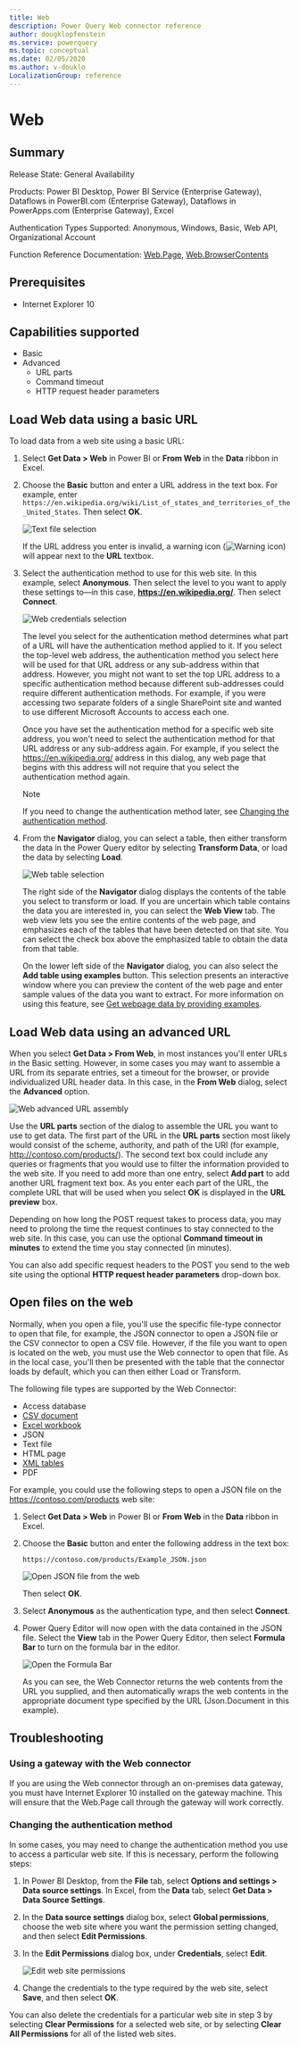 ```yaml
---
title: Web
description: Power Query Web connector reference
author: dougklopfenstein
ms.service: powerquery
ms.topic: conceptual
ms.date: 02/05/2020
ms.author: v-douklo
LocalizationGroup: reference
---
```


# Web

## Summary

Release State: General Availability

Products: Power BI Desktop, Power BI Service (Enterprise Gateway), Dataflows in PowerBI.com (Enterprise Gateway), Dataflows in PowerApps.com (Enterprise Gateway), Excel

Authentication Types Supported: Anonymous, Windows, Basic, Web API, Organizational Account

Function Reference Documentation: [Web.Page](https://docs.microsoft.com/powerquery-m/web-page), [Web.BrowserContents](https://docs.microsoft.com/powerquery-m/web-browsercontents)

## Prerequisites

* Internet Explorer 10

## Capabilities supported

* Basic
* Advanced
   * URL parts
   * Command timeout
   * HTTP request header parameters

## Load Web data using a basic URL

To load data from a web site using a basic URL:

1. Select **Get Data > Web** in Power BI or **From Web** in the **Data** ribbon in Excel. 

2. Choose the **Basic** button and enter a URL address in the text box. For example, enter `https://en.wikipedia.org/wiki/List_of_states_and_territories_of_the_United_States`. Then select **OK**.

   ![Text file selection](../images/webbasicurl.png)

   If the URL address you enter is invalid, a warning icon (![Warning icon](../images/webwarning.png)) will appear next to the **URL** textbox.

3. Select the authentication method to use for this web site. In this example, select **Anonymous**. Then select the level to you want to apply these settings to&mdash;in this case, **https://en.wikipedia.org/**. Then select **Connect**.

   ![Web credentials selection](../images/webcredentials.png)

   The level you select for the authentication method determines what part of a URL will have the authentication method applied to it. If you select the top-level web address, the authentication method you select here will be used for that URL address or any sub-address within that address. However, you might not want to set the top URL address to a specific authentication method because different sub-addresses could require different authentication methods. For example, if you were accessing two separate folders of a single SharePoint site and wanted to use different Microsoft Accounts to access each one.
   
   Once you have set the authentication method for a specific web site address, you won't need to select the authentication method for that URL address or any sub-address again. For example, if you select the https://en.wikipedia.org/ address in this dialog, any web page that begins with this address will not require that you select the authentication method again.  

   >[!Note]
   >If you need to change the authentication method later, see [Changing the authentication method](#changing-the-authentication-method). 

4. From the **Navigator** dialog, you can select a table, then either transform the data in the Power Query editor by selecting **Transform Data**, or load the data by selecting **Load**.

   ![Web table selection](../images/webnavigator.png)

   The right side of the **Navigator** dialog displays the contents of the table you select to transform or load. If you are uncertain which table contains the data you are interested in, you can select the **Web View** tab. The web view lets you see the entire contents of the web page, and emphasizes each of the tables that have been detected on that site. You can select the check box above the emphasized table to obtain the data from that table.

   On the lower left side of the **Navigator** dialog, you can also select the **Add table using examples** button. This selection presents an interactive window where you can preview the content of the web page and enter sample values of the data you want to extract. For more information on using this feature, see [Get webpage data by providing examples](https://docs.microsoft.com/power-bi/desktop-connect-to-web-by-example).

## Load Web data using an advanced URL

When you select **Get Data > From Web**, in most instances you'll enter URLs in the Basic setting. However, in some cases you may want to assemble a URL from its separate entries, set a timeout for the browser, or provide individualized URL header data. In this case, in the **From Web** dialog, select the **Advanced** option.

![Web advanced URL assembly](../images/webadvancedurl.png)

Use the **URL parts** section of the dialog to assemble the URL you want to use to get data. The first part of the URL in the **URL parts** section most likely would consist of the scheme, authority, and path of the URI (for example, http://contoso.com/products/). The second text box could include any queries or fragments that you would use to filter the information provided to the web site. If you need to add more than one entry, select **Add part** to add another URL fragment text box. As you enter each part of the URL, the complete URL that will be used when you select **OK** is displayed in the **URL preview** box.

Depending on how long the POST request takes to process data, you may need to prolong the time the request continues to stay connected to the web site. In this case, you can use the optional **Command timeout in minutes** to extend the time you stay connected (in minutes).

You can also add specific request headers to the POST you send to the web site using the optional **HTTP request header parameters** drop-down box. 
<!-- The following table describes the request headers you can select. 

| Request Header | Description |
| --- | --- |
| Accept | Specifies the response media types that are acceptable. |
| AcceptCharset | Indicates which character sets are acceptable in the textual response content. |
| AcceptEncoding | Indicates what response content codings are acceptable in the response. |
| AcceptLanguage | Indicates the set of natural languages that are preferred in the response. |
| Allow | Lists the set of methods supported by the target resource. |
| Authorization | Provides credentials containing the authentication information of the user for the resource being requested. |
| CacheControl | Specifies directives that specifies behavior that prevents caches from adversely interfering with a request or response. |
| Connection | Indicates the desired control options for the current connection. |
| ContentEncoding | Indicates what encoding has been applied to the resource, and therefore what type of decoding is required to view the information. |
| ContentLanguage | Indicates the natural language of the audience of the information content. |
| ContentLength | Provides the size of the payload as a decimal number of octets. |
| ContentLocation | References a URI used as an identifier for a specific resource corresponding to the representation in this message's payload. |
| ContentMd5 | Provides a message itegrity check (MIC) that verifies the decoded data is that same as was originally sent. |
| ContentRange | Specifies where in the body of the content that the partial body should be applied. |
| ContentType | Indicates the media type of the associated representation. |
| Cookie | Provides a way for the client to send a single cookie to the server. |
| Date | Indicates the date and time a message was created, in HTTP-date format (RFC 7231). |
| Expect | Indicates what server behaviors are required by the client. |
| Expires | Specifies the date and time after which the response is considered stale. |
| From | Contains an email address of the user making the request. |
| Host | Specifies the Internet host and port number of the content being requested. |
| IfMatch | Conditionally determines if two entities in a resource match. |
| IfModifiedSince | Conditionally determines if a variant has been change since the date specified in this field. |
| IfNoneMatch | Conditionally determines if none of the entities in a resource are current. |
| IfRange | Conditionally determines if the data in the specified range is up-to-date with the value specified. |
| IfUnmodifiedSince | Conditionally determines if the modification date is earlier than or equal to the value specified. |
| KeepAlive | Makes a persistent connection to the Internet resource.  |
| LastModified | Provides the last date and time that the contents were modified. |
| MaxForwards | Provides a way to limit the number of times a request is forwarded by proxies. |
| Pragma | Provides a way for clients to specify a "no-cache" request that will be understood by HTTP 1.0 caches. |
| ProxyAuthorization | Indicates the authentication schemes and parameters that apply to the proxy for this request URI. |
| Range | Specifies one or more subranges of the selected representation data. |
| Referer | Specifies a URI reference for the resource from which the target URI was obtained. |
| Te | Specifies the transfer encoding to be applied to a payload to ensure a safe passage over the network. |
| Trailer | Indicates what fields should be present in a trailer. |
| TransferEncoding | Indicates the transfer coding names that correspond to the sequence of transfer codings applied to the payload to form the message body. |
| Translate | **Not in spec** |
| Upgrade | Provides a way to transition between HTML 1.1 and another protocol on the same connection. |
| UserAgent | Contains information about the user originating the request. |
| Via | Indicates the presence of intermediate protocols and recipients between the client and the server. |
| Warning | Provides additional information about the status or transformation of a message. | -->

## Open files on the web

Normally, when you open a file, you'll use the specific file-type connector to open that file, for example, the JSON connector to open a JSON file or the CSV connector to open a CSV file. However, if the file you want to open is located on the web, you must use the Web connector to open that file. As in the local case, you'll then be presented with the table that the connector loads by default, which you can then either Load or Transform.

The following file types are supported by the Web Connector:

* Access database
* [CSV document](textcsv.md)
* [Excel workbook](excel.md)
* JSON
* Text file
* HTML page
* [XML tables](xml.md)
* PDF

For example, you could use the following steps to open a JSON file on the https://contoso.com/products web site:

1. Select **Get Data > Web** in Power BI or **From Web** in the **Data** ribbon in Excel. 

2. Choose the **Basic** button and enter the following address in the text box:

    `https://contoso.com/products/Example_JSON.json`

    ![Open JSON file from the web](../images/webJson.png)

    Then select **OK**.

3. Select **Anonymous** as the authentication type, and then select **Connect**.

4. Power Query Editor will now open with the data contained in the JSON file. Select the **View** tab in the Power Query Editor, then select **Formula Bar** to turn on the formula bar in the editor.

    ![Open the Formula Bar](../images/webFormulaBar.png)

    As you can see, the Web Connector returns the web contents from the URL you supplied, and then automatically wraps the web contents in the appropriate document type specified by the URL (Json.Document in this example).

## Troubleshooting

### Using a gateway with the Web connector

If you are using the Web connector through an on-premises data gateway, you must have Internet Explorer 10 installed on the gateway machine. This will ensure that the Web.Page call through the gateway will work correctly. 

### Changing the authentication method

In some cases, you may need to change the authentication method you use to access a particular web site. If this is necessary, perform the following steps:

1. In Power BI Desktop, from the **File** tab, select **Options and settings > Data source settings**. In Excel, from the **Data** tab, select **Get Data > Data Source Settings**.

2. In the **Data source settings** dialog box, select **Global permissions**, choose the web site where you want the permission setting changed, and then select **Edit Permissions**.

3. In the **Edit Permissions** dialog box, under **Credentials**, select **Edit**. 

    ![Edit web site permissions](../images/webPermission.png)

4. Change the credentials to the type required by the web site, select **Save**, and then select **OK**.

You can also delete the credentials for a particular web site in step 3 by selecting **Clear Permissions** for a selected web site, or by selecting **Clear All Permissions** for all of the listed web sites.


